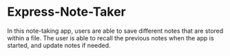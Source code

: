 # Express-Note-Taker

In this note-taking app, users are able to save different notes that are stored within a file. The user is able to recall the previous notes when the app is started, and update notes if needed. 